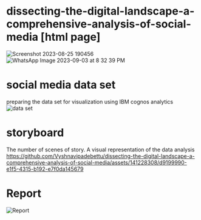 # dissecting-the-digital-landscape-a-comprehensive-analysis-of-social-media [html page]
![Screenshot 2023-08-25 190456](https://github.com/Vyshnavipadebettu/dissecting-the-digital-landscape-a-comprehensive-analysis-of-social-media/assets/141228308/f3889005-2d94-4cc1-bac9-dd51b6db5cc6)
 ![WhatsApp Image 2023-09-03 at 8 32 39 PM](https://github.com/Vyshnavipadebettu/dissecting-the-digital-landscape-a-comprehensive-analysis-of-social-media/assets/141228308/eb8fca88-354a-4e4c-a800-2f12a5c9c9b9)


# social media data set
preparing the data set for visualization using IBM cognos analytics
![data set](https://github.com/Vyshnavipadebettu/dissecting-the-digital-landscape-a-comprehensive-analysis-of-social-media/assets/141228308/7571075d-0d71-4867-8a7f-147706fc8139)
# storyboard 
The number of scenes of story.
A visual representation of the data analysis
https://github.com/Vyshnavipadebettu/dissecting-the-digital-landscape-a-comprehensive-analysis-of-social-media/assets/141228308/d9199990-e1f5-4315-b192-e7f0da145679
# Report
![Report](https://github.com/Vyshnavipadebettu/dissecting-the-digital-landscape-a-comprehensive-analysis-of-social-media/assets/141228308/28251830-5229-471d-955c-96b9b2039f20)

